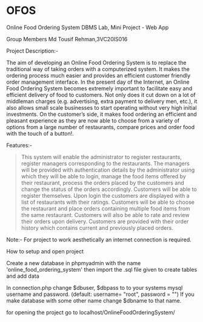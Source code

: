 # OFOS
Online Food Ordering System
DBMS Lab, Mini Project - Web App

Group Members
Md Tousif Rehman,3VC20IS016

Project Description:-

The aim of developing an Online Food Ordering System is to replace the traditional way of taking orders with a computerized system. It makes the ordering process 
much easier and provides an efficient customer friendly order management interface. In the present day of the Internet, an Online Food Ordering System becomes 
extremely important to facilitate easy and efficient delivery of food to customers. Not only does it cut down on a lot of middleman charges (e.g. advertising, 
extra payment to delivery men, etc.), it also allows small scale businesses to start operating without very high initial investments. On the customer’s side, it 
makes food ordering an efficient and pleasant experience as they are now able to choose from a variety of options from a large number of restaurants, compare prices 
and order food with the touch of a button!.

Features:-

> This system will enable the administrator to register restaurants, register managers corresponding to the restaurants. 
> The managers will be provided with authentication details by the administrator using which they will be able to login, manage the food items offered by their restaurant, 
  process the orders placed by the customers and change the status of the orders accordingly. 
> Customers will be able to register themselves. Upon login the customers are displayed with a list of restaurants with their ratings.
> Customers will be able to choose the restaurant and place orders containing multiple food items from the same restaurant. Customers will also be able to rate and 
  review their orders upon delivery.
> Customers are provided with their order history which contains current and previously placed orders.


Note:-
For project to work aesthetically an internet connection is required.

How to setup and open project

Create a new database in phpmyadmin with the name 'online_food_ordering_system'
then import the .sql file given to create tables and add data

In connection.php
change $dbuser, $dbpass to to your systems mysql username and password.
(default: username= "root", password = "")
If you make database with some other name change $dbname to that name.

for opening the project go to localhost/OnlineFoodOrderingSystem/
